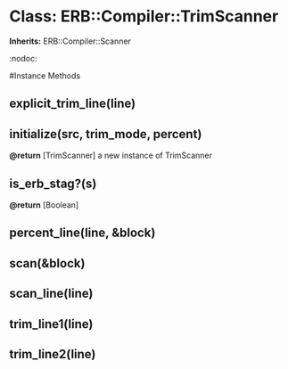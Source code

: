 # Class: ERB::Compiler::TrimScanner
**Inherits:** ERB::Compiler::Scanner
    

:nodoc:



#Instance Methods
## explicit_trim_line(line) [](#method-i-explicit_trim_line)

## initialize(src, trim_mode, percent) [](#method-i-initialize)

**@return** [TrimScanner] a new instance of TrimScanner

## is_erb_stag?(s) [](#method-i-is_erb_stag?)

**@return** [Boolean] 

## percent_line(line, &block) [](#method-i-percent_line)

## scan(&block) [](#method-i-scan)

## scan_line(line) [](#method-i-scan_line)

## trim_line1(line) [](#method-i-trim_line1)

## trim_line2(line) [](#method-i-trim_line2)

